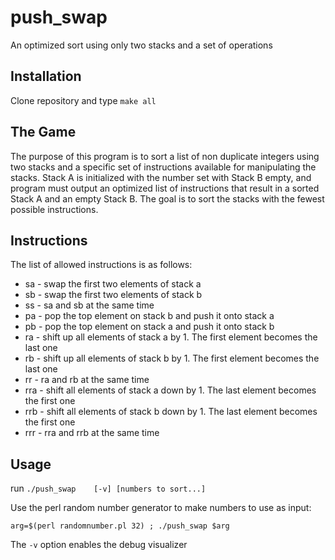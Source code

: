# push_swap
An optimized sort using only two stacks and a set of operations


## Installation
Clone repository and type `make all`

## The Game
The purpose of this program is to sort a list of non duplicate integers using two stacks and a specific set of instructions available for manipulating the stacks.
Stack A is initialized with the number set with Stack B empty, and program must output an optimized list of instructions that result in a sorted Stack A and an empty Stack B.
The goal is to sort the stacks with the fewest possible instructions.

## Instructions
The list of allowed instructions is as follows:
* sa - swap the first two elements of stack a
* sb - swap the first two elements of stack b
* ss - sa and sb at the same time
* pa - pop the top element on stack b and push it onto stack a
* pb - pop the top element on stack a and push it onto stack b
* ra - shift up all elements of stack a by 1. The first element becomes the last one
* rb - shift up all elements of stack b by 1. The first element becomes the last one
* rr - ra and rb at the same time
* rra - shift all elements of stack a down by 1. The last element becomes the first one
* rrb - shift all elements of stack b down by 1. The last element becomes the first one
* rrr - rra and rrb at the same time

## Usage
run `./push_swap	[-v] [numbers to sort...]`

Use the perl random number generator to make numbers to use as input:

`arg=$(perl randomnumber.pl 32) ; ./push_swap $arg`

The `-v` option enables the debug visualizer
